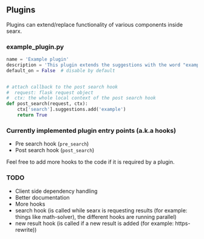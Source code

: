 ## Plugins

Plugins can extend/replace functionality of various components inside searx.

### example_plugin.py

```python
name = 'Example plugin'
description = 'This plugin extends the suggestions with the word "example"'
default_on = False  # disable by default


# attach callback to the post search hook
#  request: flask request object
#  ctx: the whole local context of the post search hook
def post_search(request, ctx):
    ctx['search'].suggestions.add('example')
    return True
```


### Currently implemented plugin entry points (a.k.a hooks)

 * Pre search hook (`pre_search`)
 * Post search hook (`post_search`)

Feel free to add more hooks to the code if it is required by a plugin.


### TODO

 * Client side dependency handling
 * Better documentation
 * More hooks
  * search hook (is called while searx is requesting results (for example: things like math-solver), the different hooks are running parallel)
  * new result hook (is called if a new result is added (for example: https-rewrite))
